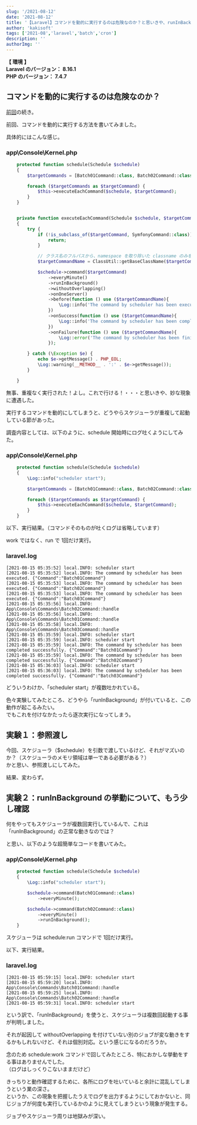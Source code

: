 ```yaml
---
slug: '/2021-08-12'
date: '2021-08-12'
title: '【Laravel】コマンドを動的に実行するのは危険なのか？と思いきや、runInBackgroundn の動きを把握しておけばよかっただけみたい。'
author: 'kakisoft'
tags: ['2021-08','laravel','batch','cron']
description: ''
authorImg: ''
---
```


**【 環境 】**  
**Laravel のバージョン： 8.16.1**  
**PHP のバージョン： 7.4.7**  


## コマンドを動的に実行するのは危険なのか？
[前回](../11/)の続き。  

前回、コマンドを動的に実行する方法を書いてみました。  

具体的にはこんな感じ。  

### app\Console\Kernel.php
```php
    protected function schedule(Schedule $schedule)
    {
        $targetCommands = [Batch01Command::class, Batch02Command::class, Batch03Command::class];

        foreach ($targetCommands as $targetCommand) {
            $this->executeEachCommand($schedule, $targetCommand);
        }
    }


    private function executeEachCommand(Schedule $schedule, $targetCommand)
    {
        try {
            if (!is_subclass_of($targetCommand, SymfonyCommand::class)) {
                return;
            }

            // クラス名のフルパスから、namespace を取り除いた classname のみを取得する。ログ出力のために使ってるだけなので、不要なら省略可。
            $targetCommandName = ClassUtil::getBaseClassName($targetCommand);

            $schedule->command($targetCommand)
                ->everyMinute()
                ->runInBackground()
                ->withoutOverlapping()
                ->onOneServer()
                ->before(function () use ($targetCommandName){
                    \Log::info('The command by scheduler has been executed.', ['Command' => $targetCommandName]);
                })
                ->onSuccess(function () use ($targetCommandName){
                    \Log::info('The command by scheduler has been completed successfully.', ['Command' => $targetCommandName]);
                })
                ->onFailure(function () use ($targetCommandName){
                    \Log::error('The command by scheduler has been finished with error(s).', ['Command' => $targetCommandName]);
                });

        } catch (\Exception $e) {
            echo $e->getMessage() . PHP_EOL;
            \Log::warning(__METHOD__ . ':' . $e->getMessage());
        }

    }
```

無事、重複なく実行された！よし。これで行ける！・・・と思いきや、妙な現象に遭遇した。  

実行するコマンドを動的にしてしまうと、どうやらスケジューラが重複して起動している節があった。  

調査内容としては、以下のように、schedule 開始時にログ吐くようにしてみた。  


### app\Console\Kernel.php
```php
    protected function schedule(Schedule $schedule)
    {
        \Log::info("scheduler start");

        $targetCommands = [Batch01Command::class, Batch02Command::class, Batch03Command::class];

        foreach ($targetCommands as $targetCommand) {
            $this->executeEachCommand($schedule, $targetCommand);
        }
    }
```

以下、実行結果。（コマンドそのものが吐くログは省略しています）  

work ではなく、run で 1回だけ実行。  

### laravel.log
```log
[2021-08-15 05:35:52] local.INFO: scheduler start  
[2021-08-15 05:35:52] local.INFO: The command by scheduler has been executed. {"Command":"Batch01Command"} 
[2021-08-15 05:35:53] local.INFO: The command by scheduler has been executed. {"Command":"Batch02Command"} 
[2021-08-15 05:35:53] local.INFO: The command by scheduler has been executed. {"Command":"Batch03Command"} 
[2021-08-15 05:35:56] local.INFO: App\Console\Commands\Batch02Command::handle  
[2021-08-15 05:35:56] local.INFO: App\Console\Commands\Batch01Command::handle  
[2021-08-15 05:35:58] local.INFO: App\Console\Commands\Batch03Command::handle  
[2021-08-15 05:35:59] local.INFO: scheduler start  
[2021-08-15 05:35:59] local.INFO: scheduler start  
[2021-08-15 05:35:59] local.INFO: The command by scheduler has been completed successfully. {"Command":"Batch01Command"} 
[2021-08-15 05:35:59] local.INFO: The command by scheduler has been completed successfully. {"Command":"Batch02Command"} 
[2021-08-15 05:36:03] local.INFO: scheduler start  
[2021-08-15 05:36:03] local.INFO: The command by scheduler has been completed successfully. {"Command":"Batch03Command"} 
```

どういうわけか、「scheduler start」が複数吐かれている。  

色々実験してみたところ、どうやら「runInBackground」が付いていると、この動作が起こるみたい。  
でもこれを付けなかたったら逐次実行になってしまう。  


## 実験１：参照渡し
今回、スケジューラ（$schedule）を引数で渡しているけど、それがマズいのか？（スケジューラのメモリ領域は単一である必要がある？）  
かと思い、参照渡しにしてみた。  

結果、変わらず。  


## 実験２：runInBackground の挙動について、もう少し確認
何をやってもスケジューラが複数回実行しているんで、これは「runInBackground」の正常な動きなのでは？  

と思い、以下のような超簡単なコードを書いてみた。  

### app\Console\Kernel.php
```php
    protected function schedule(Schedule $schedule)
    {
        \Log::info("scheduler start");

        $schedule->command(Batch01Command::class)
            ->everyMinute();

        $schedule->command(Batch02Command::class)
            ->everyMinute()
            ->runInBackground();
    }
```

スケジューラは schedule:run コマンドで 1回だけ実行。  

以下、実行結果。

### laravel.log
```log
[2021-08-15 05:59:15] local.INFO: scheduler start  
[2021-08-15 05:59:20] local.INFO: App\Console\Commands\Batch01Command::handle  
[2021-08-15 05:59:25] local.INFO: App\Console\Commands\Batch02Command::handle  
[2021-08-15 05:59:31] local.INFO: scheduler start  
```

という訳で、「runInBackground」を使うと、スケジューラは複数回起動する事が判明しました。  

それが起因して withoutOverlapping を付けていない別のジョブが変な動きをするかもしれないけど、それは個別対応。という感じになるのだろうか。  

念のため schedule:work コマンドで回してみたところ、特におかしな挙動をする事はありませんでした。  
（ログはしっくりこないままだけど）  

きっちりと動作確認するために、各所にログを吐いていると余計に混乱してしまうという業の深さ。  
というか、この現象を把握したうえでログを出力するようにしておかないと、同じジョブが何度も実行しているかのように見えてしまうという現象が発生する。  

ジョブやスケジューラ周りは地獄みが深い。  

